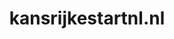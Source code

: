---
layout: post
title:  "kansrijkestartnl.nl"
internal_url:  "/data/kansrijkestartnl.nl.html"
categories: dutchgov
---